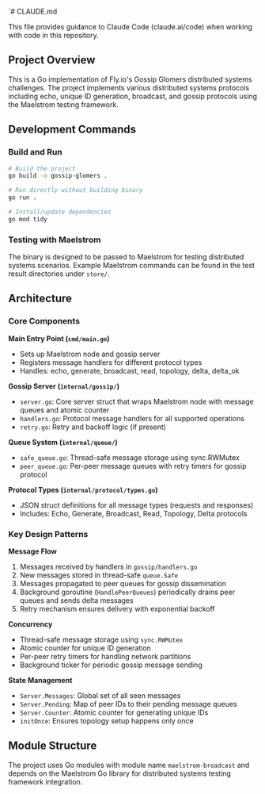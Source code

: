 `# CLAUDE.md

This file provides guidance to Claude Code (claude.ai/code) when working with code in this repository.

## Project Overview

This is a Go implementation of Fly.io's Gossip Glomers distributed systems challenges. The project implements various distributed systems protocols including echo, unique ID generation, broadcast, and gossip protocols using the Maelstrom testing framework.

## Development Commands

### Build and Run
```bash
# Build the project
go build -o gossip-glomers .

# Run directly without building binary
go run .

# Install/update dependencies
go mod tidy
```

### Testing with Maelstrom
The binary is designed to be passed to Maelstrom for testing distributed systems scenarios. Example Maelstrom commands can be found in the test result directories under `store/`.

## Architecture

### Core Components

**Main Entry Point (`cmd/main.go`)**
- Sets up Maelstrom node and gossip server
- Registers message handlers for different protocol types
- Handles: echo, generate, broadcast, read, topology, delta, delta_ok

**Gossip Server (`internal/gossip/`)**
- `server.go`: Core server struct that wraps Maelstrom node with message queues and atomic counter
- `handlers.go`: Protocol message handlers for all supported operations
- `retry.go`: Retry and backoff logic (if present)

**Queue System (`internal/queue/`)**
- `safe_queue.go`: Thread-safe message storage using sync.RWMutex
- `peer_queue.go`: Per-peer message queues with retry timers for gossip protocol

**Protocol Types (`internal/protocol/types.go`)**
- JSON struct definitions for all message types (requests and responses)
- Includes: Echo, Generate, Broadcast, Read, Topology, Delta protocols

### Key Design Patterns

**Message Flow**
1. Messages received by handlers in `gossip/handlers.go`
2. New messages stored in thread-safe `queue.Safe` 
3. Messages propagated to peer queues for gossip dissemination
4. Background goroutine (`HandlePeerQueues`) periodically drains peer queues and sends delta messages
5. Retry mechanism ensures delivery with exponential backoff

**Concurrency**
- Thread-safe message storage using `sync.RWMutex`
- Atomic counter for unique ID generation
- Per-peer retry timers for handling network partitions
- Background ticker for periodic gossip message sending

**State Management**
- `Server.Messages`: Global set of all seen messages
- `Server.Pending`: Map of peer IDs to their pending message queues
- `Server.Counter`: Atomic counter for generating unique IDs
- `initOnce`: Ensures topology setup happens only once

## Module Structure

The project uses Go modules with module name `maelstrom-broadcast` and depends on the Maelstrom Go library for distributed systems testing framework integration.